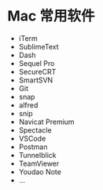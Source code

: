 # Mac 常用软件

- iTerm
- SublimeText
- Dash
- Sequel Pro
- SecureCRT
- SmartSVN
- Git
- snap
- alfred
- snip
- Navicat Premium
- Spectacle
- VSCode
- Postman
- Tunnelblick
- TeamViewer
- Youdao Note
- ...